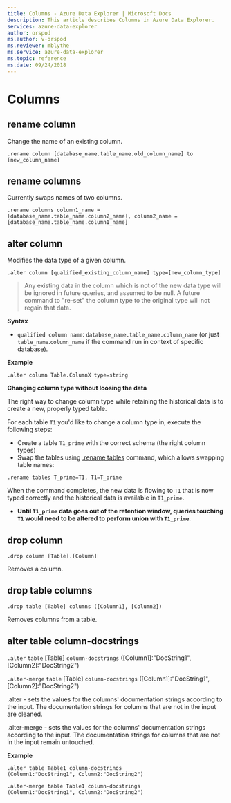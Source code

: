 ```yaml
---
title: Columns - Azure Data Explorer | Microsoft Docs
description: This article describes Columns in Azure Data Explorer.
services: azure-data-explorer
author: orspod
ms.author: v-orspod
ms.reviewer: mblythe
ms.service: azure-data-explorer
ms.topic: reference
ms.date: 09/24/2018
---
```

# Columns

## rename column

Change the name of an existing column.

```kusto
.rename column [database_name.table_name.old_column_name] to [new_column_name]
```

## rename columns

Currently swaps names of two columns.

```kusto
.rename columns column1_name = [database_name.table_name.column2_name], column2_name = [database_name.table_name.column1_name]

```

## alter column 

Modifies the data type of a given column. 

```kusto
.alter column [qualified_existing_column_name] type=[new_column_type]  
```

> Any existing data in the column which is not of the new data type will be ignored in future queries, and assumed to be null. A future command to "re-set" the column type to the original type will not regain that data. 
 
**Syntax** 
 
* `qualified column name`: `database_name.table_name.column_name` 
(or just `table_name`.`column_name` if the command run in context of specific database).
 
**Example** 

```kusto
.alter column Table.ColumnX type=string 
```

**Changing column type without loosing the data**

The right way to change column type while retaining the historical data is to create a new, properly typed table.

For each table `T1` you'd like to change a column type in, execute the following steps:
* Create a table `T1_prime` with the correct schema (the right column types)
* Swap the tables using [.rename tables](./tables.md#rename-tables) command, which allows swapping table names:

```kusto
.rename tables T_prime=T1, T1=T_prime
```

When the command completes, the new data is flowing to `T1` that is now typed correctly and the historical data is available in `T1_prime`.
* **Until `T1_prime` data goes out of the retention window,  queries touching `T1` would need to be altered to perform union with `T1_prime`**.

## drop column

```kusto
.drop column [Table].[Column]
```

Removes a column.

## drop table columns

```kusto
.drop table [Table] columns ([Column1], [Column2])
```

Removes columns from a table.

## alter table column-docstrings

`.alter` `table` [Table] `column-docstrings` ([Column1]:"DocString1", [Column2]:"DocString2")

`.alter-merge` `table` [Table] `column-docstrings` ([Column1]:"DocString1", [Column2]:"DocString2")

.alter - sets the values for the columns' documentation strings according to the input. The documentation strings for columns that are not in the input are cleaned.

.alter-merge - sets the values for the columns' documentation strings according to the input. The documentation strings for columns that are not in the input remain untouched.

**Example** 

```kusto
.alter table Table1 column-docstrings 
(Column1:"DocString1", Column2:"DocString2")

.alter-merge table Table1 column-docstrings 
(Column1:"DocString1", Column2:"DocString2")
```